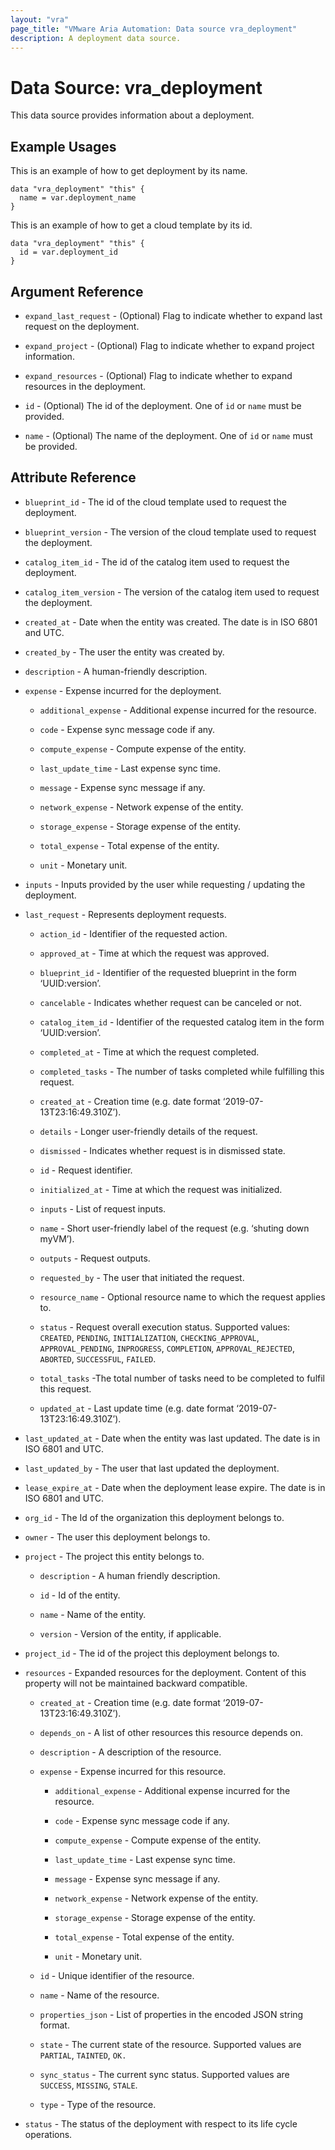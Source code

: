 ```yaml
---
layout: "vra"
page_title: "VMware Aria Automation: Data source vra_deployment"
description: A deployment data source.
---
```


# Data Source: vra_deployment

This data source provides information about a deployment.

## Example Usages

This is an example of how to get deployment by its name.

```hcl
data "vra_deployment" "this" {
  name = var.deployment_name
}
```

This is an example of how to get a cloud template by its id.

```hcl
data "vra_deployment" "this" {
  id = var.deployment_id
}
```

## Argument Reference

* `expand_last_request` - (Optional) Flag to indicate whether to expand last request on the deployment.

* `expand_project` - (Optional) Flag to indicate whether to expand project information.

* `expand_resources` - (Optional) Flag to indicate whether to expand resources in the deployment.

* `id` - (Optional) The id of the deployment. One of `id` or `name` must be provided.

* `name` - (Optional) The name of the deployment. One of `id` or `name` must be provided.

## Attribute Reference

* `blueprint_id` - The id of the cloud template used to request the deployment.

* `blueprint_version` - The version of the cloud template used to request the deployment.

* `catalog_item_id` - The id of the catalog item used to request the deployment.

* `catalog_item_version` - The version of the catalog item used to request the deployment.

* `created_at` - Date when the entity was created. The date is in ISO 6801 and UTC.

* `created_by` - The user the entity was created by.

* `description` - A human-friendly description.

* `expense` - Expense incurred for the deployment.

  * `additional_expense` - Additional expense incurred for the resource.

  * `code` - Expense sync message code if any.

  * `compute_expense` - Compute expense of the entity.

  * `last_update_time` - Last expense sync time.

  * `message` - Expense sync message if any.

  * `network_expense` - Network expense of the entity.

  * `storage_expense` - Storage expense of the entity.

  * `total_expense` - Total expense of the entity.

  * `unit` - Monetary unit.

* `inputs` - Inputs provided by the user while requesting / updating the deployment.

* `last_request` - Represents deployment requests.

  * `action_id` - Identifier of the requested action.

  * `approved_at` - Time at which the request was approved.

  * `blueprint_id` - Identifier of the requested blueprint in the form ‘UUID:version’.

  * `cancelable` - Indicates whether request can be canceled or not.

  * `catalog_item_id` - Identifier of the requested catalog item in the form ‘UUID:version’.

  * `completed_at` - Time at which the request completed.

  * `completed_tasks` - The number of tasks completed while fulfilling this request.

  * `created_at` - Creation time (e.g. date format ‘2019-07-13T23:16:49.310Z’).

  * `details` - Longer user-friendly details of the request.

  * `dismissed` - Indicates whether request is in dismissed state.

  * `id` - Request identifier.

  * `initialized_at` - Time at which the request was initialized.

  * `inputs` - List of request inputs.

  * `name` - Short user-friendly label of the request (e.g. ‘shuting down myVM’).

  * `outputs` - Request outputs.

  * `requested_by` - The user that initiated the request.

  * `resource_name` - Optional resource name to which the request applies to.

  * `status` - Request overall execution status. Supported values: `CREATED`, `PENDING`, `INITIALIZATION`, `CHECKING_APPROVAL`, `APPROVAL_PENDING`, `INPROGRESS`, `COMPLETION`, `APPROVAL_REJECTED`, `ABORTED`, `SUCCESSFUL`, `FAILED`.

  * `total_tasks` -The total number of tasks need to be completed to fulfil this request.

  * `updated_at` - Last update time (e.g. date format ‘2019-07-13T23:16:49.310Z’).

* `last_updated_at` - Date when the entity was last updated. The date is in ISO 6801 and UTC.

* `last_updated_by` - The user that last updated the deployment.

* `lease_expire_at` - Date when the deployment lease expire. The date is in ISO 6801 and UTC.

* `org_id` - The Id of the organization this deployment belongs to.

* `owner` - The user this deployment belongs to.

* `project` - The project this entity belongs to.

  * `description` - A human friendly description.

  * `id` - Id of the entity.

  * `name` - Name of the entity.

  * `version` - Version of the entity, if applicable.

* `project_id` - The id of the project this deployment belongs to.

* `resources` - Expanded resources for the deployment. Content of this property will not be maintained backward compatible.

  * `created_at` - Creation time (e.g. date format ‘2019-07-13T23:16:49.310Z’).

  * `depends_on` - A list of other resources this resource depends on.

  * `description` - A description of the resource.

  * `expense` - Expense incurred for this resource.

    * `additional_expense` - Additional expense incurred for the resource.

    * `code` - Expense sync message code if any.

    * `compute_expense` - Compute expense of the entity.

    * `last_update_time` - Last expense sync time.

    * `message` - Expense sync message if any.

    * `network_expense` - Network expense of the entity.

    * `storage_expense` - Storage expense of the entity.

    * `total_expense` - Total expense of the entity.

    * `unit` - Monetary unit.

  * `id` - Unique identifier of the resource.

  * `name` - Name of the resource.

  * `properties_json` - List of properties in the encoded JSON string format.

  * `state` - The current state of the resource. Supported values are `PARTIAL`, `TAINTED`, `OK.`

  * `sync_status` - The current sync status. Supported values are `SUCCESS`, `MISSING`, `STALE`.

  * `type` - Type of the resource.

* `status` - The status of the deployment with respect to its life cycle operations.

